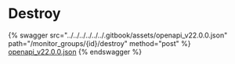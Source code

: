 # Destroy

{% swagger src="../../../../../../.gitbook/assets/openapi_v22.0.0.json" path="/monitor_groups/{id}/destroy" method="post" %}
[openapi_v22.0.0.json](../../../../../../.gitbook/assets/openapi_v22.0.0.json)
{% endswagger %}
